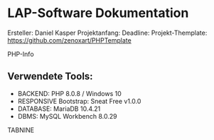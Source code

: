 # LAP-Software Dokumentation

Ersteller: Daniel Kasper
Projektanfang:
Deadline:
Projekt-Themplate: https://github.com/zenoxart/PHPTemplate




PHP-Info 


## Verwendete Tools:
- BACKEND:                PHP 8.0.8 / Windows 10
- RESPONSIVE Bootstrap:   Sneat Free v1.0.0
- DATABASE:               MariaDB 10.4.21
- DBMS:                   MySQL Workbench 8.0.29

TABNINE



